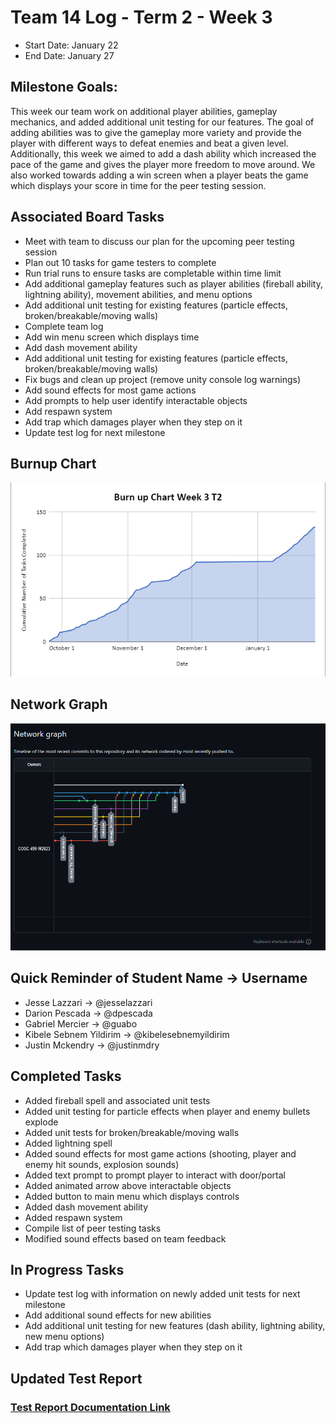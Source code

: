 # Team 14 Log - Term 2 - Week 3
- Start Date: January 22
- End Date: January 27

## Milestone Goals:
This week our team work on additional player abilities, gameplay mechanics, and added additional unit testing for our features. The goal of adding abilities was to give the gameplay more variety and provide the player with different ways to defeat enemies and beat a given level. Additionally, this week we aimed to add a dash ability which increased the pace of the game and gives the player more freedom to move around. We also worked towards adding a win screen when a player beats the game which displays your score in time for the peer testing session.

## Associated Board Tasks
- Meet with team to discuss our plan for the upcoming peer testing session 
- Plan out 10 tasks for game testers to complete
- Run trial runs to ensure tasks are completable within time limit
- Add additional gameplay features such as player abilities (fireball ability, lightning ability), movement abilities, and menu options
- Add additional unit testing for existing features (particle effects, broken/breakable/moving walls)
- Complete team log
- Add win menu screen which displays time
- Add dash movement ability
- Add additional unit testing for existing features (particle effects, broken/breakable/moving walls)
- Fix bugs and clean up project (remove unity console log warnings)
- Add sound effects for most game actions
- Add prompts to help user identify interactable objects
- Add respawn system
- Add trap which damages player when they step on it
- Update test log for next milestone

## Burnup Chart
![](screenshots/week3t2_burnup_chart.PNG)

## Network Graph
![](screenshots/networkgraph_t2_week3.png)

## Quick Reminder of Student Name → Username
- Jesse Lazzari → @jesselazzari
- Darion Pescada → @dpescada
- Gabriel Mercier → @guabo
- Kibele Sebnem Yildirim → @kibelesebnemyildirim
- Justin Mckendry → @justinmdry

## Completed Tasks
- Added fireball spell and associated unit tests
- Added unit testing for particle effects when player and enemy bullets explode
- Added unit tests for broken/breakable/moving walls
- Added lightning spell
- Added sound effects for most game actions (shooting, player and enemy hit sounds, explosion sounds)
- Added text prompt to prompt player to interact with door/portal
- Added animated arrow above interactable objects
- Added button to main menu which displays controls
- Added dash movement ability
- Added respawn system
- Compile list of peer testing tasks
- Modified sound effects based on team feedback

## In Progress Tasks
- Update test log with information on newly added unit tests for next milestone
- Add additional sound effects for new abilities
- Add additional unit testing for new features (dash ability, lightning ability, new menu options)
- Add trap which damages player when they step on it

## Updated Test Report 
### [Test Report Documentation Link](../../tests/Test_log.md)
